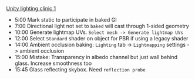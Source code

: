 [Unity lighting clinic 1](https://www.youtube.com/watch?v=JVkv-hU0TmY)
  * 5:00 Mark static to participate in baked GI
  * 7:00 Directional light not set to `baked` will cast through 1-sided geometry
  * 10:00 Generate lightmap UVs. `Select mesh -> Generate lightmap UVs`
  * 12:00 Select `Standard` shader on object for PBR if using a legacy shader
  * 14:00 Ambient occlusion baking: `Lighting` tab -> `Lightmapping` settings -> ambient occlusion
  * 15:00 Mistake: Transparency in albedo channel but just wall behind glass. Increase smoothness too
  * 15:45 Glass reflecting skybox. Need `reflection probe`
